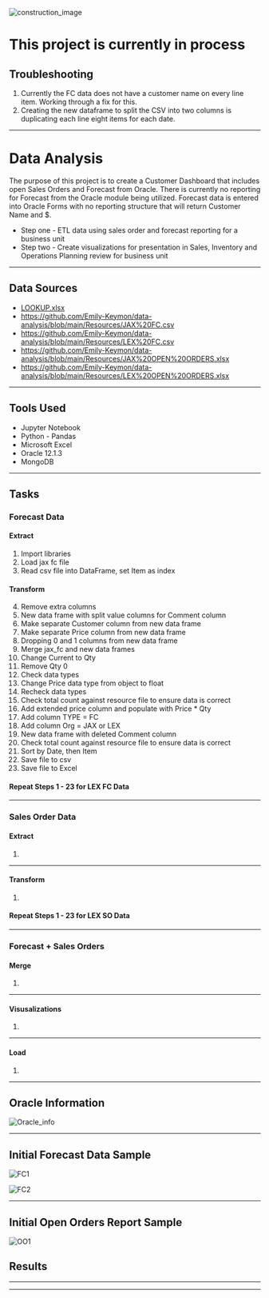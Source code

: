 ![construction_image](https://image.shutterstock.com/image-vector/abstract-under-construction-background-vector-260nw-79895734.jpg)

# This project is currently in process
## Troubleshooting
1.  Currently the FC data does not have a customer name on every line item.  Working through a fix for this.  
2.  Creating the new dataframe to split the CSV into two columns is duplicating each line eight items for each date. 

---
# Data Analysis
The purpose of this project is to create a Customer Dashboard that includes open Sales Orders and Forecast from Oracle.  There is currently no reporting for Forecast from the Oracle module being utilized.  Forecast data is entered into Oracle Forms with no reporting structure that will return Customer Name and $.

* Step one - ETL data using sales order and forecast reporting for a business unit
* Step two - Create visualizations for presentation in Sales, Inventory and Operations Planning review for business unit

---
## Data Sources
* [LOOKUP.xlsx](https://github.com/Emily-Keymon/data-analysis/files/5838729/LOOKUP.xlsx)
* https://github.com/Emily-Keymon/data-analysis/blob/main/Resources/JAX%20FC.csv
* https://github.com/Emily-Keymon/data-analysis/blob/main/Resources/LEX%20FC.csv
* https://github.com/Emily-Keymon/data-analysis/blob/main/Resources/JAX%20OPEN%20ORDERS.xlsx
* https://github.com/Emily-Keymon/data-analysis/blob/main/Resources/LEX%20OPEN%20ORDERS.xlsx

---
## Tools Used
* Jupyter Notebook
* Python - Pandas
* Microsoft Excel
* Oracle 12.1.3
* MongoDB

---
## Tasks
### Forecast Data
#### Extract 
1.	Import libraries
2.	Load jax fc file
3.	Read csv file into DataFrame, set Item as index

#### Transform 
4.	Remove extra columns 
5.	New data frame with split value columns for Comment column
6.	Make separate Customer column from new data frame 
7.	Make separate Price column from new data frame 
8.	Dropping 0 and 1 columns from new data frame
9.	Merge jax_fc and new data frames
10.	Change Current to Qty
11.	Remove Qty 0
12.	Check data types
13.	Change Price data type from object to float
14.	Recheck data types
15.	Check total count against resource file to ensure data is correct
16.	Add extended price column and populate with Price * Qty
17.	Add column TYPE = FC
18.	Add column Org = JAX or LEX
19.	New data frame with deleted Comment column
20.	Check total count against resource file to ensure data is correct
21.	Sort by Date, then Item 
22. Save file to csv
23. Save file to Excel

#### Repeat Steps 1 - 23 for LEX FC Data

----
### Sales Order Data
#### Extract 
1.  


---
#### Transform
1.  



#### Repeat Steps 1 - 23 for LEX SO Data


---
### Forecast + Sales Orders
#### Merge
1. 

---
#### Visusalizations
1.  


---
#### Load
1.  

---
## Oracle Information

![Oracle_info](https://user-images.githubusercontent.com/64673015/104372260-99d43f80-54e5-11eb-92f3-a0254e50a4b7.PNG)

---
## Initial Forecast Data Sample

![FC1](https://user-images.githubusercontent.com/64673015/104372584-a6589800-54e5-11eb-9937-bd7cb9ef1e7c.PNG)


![FC2](https://user-images.githubusercontent.com/64673015/104372770-b2dcf080-54e5-11eb-8bf1-35aa7415871e.PNG)

---
## Initial Open Orders Report Sample

![OO1](https://user-images.githubusercontent.com/64673015/105095794-c4854180-5a6b-11eb-91d5-b9929448d7fc.PNG)

## Results

---
____




